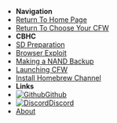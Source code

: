 - **Navigation**
- [Return To Home Page](user-guide/introduction)
- [Return To Choose Your CFW](user-guide/cfw-choice)
- **CBHC**
- [SD Preparation](user-guide/cbhc/sd-preparation)
- [Browser Exploit](user-guide/cbhc/browser-exploit)
- [Making a NAND Backup](user-guide/cbhc/nand-backup)
- [Launching CFW](user-guide/cbhc/launching-cfw)
- [Install Homebrew Channel](user-guide/cbhc/installing-hbc)
- **Links**
- [![Github](https://icongram.jgog.in/simple/github.svg?color=808080&size=16)Github](https://github.com//huhenU/WiiUGuide)
- [![Discord](https://icongram.jgog.in/simple/discord.svg?colored&size=16)Discord](https://discord.gg/C29hYvh)
- [About](extras/about)